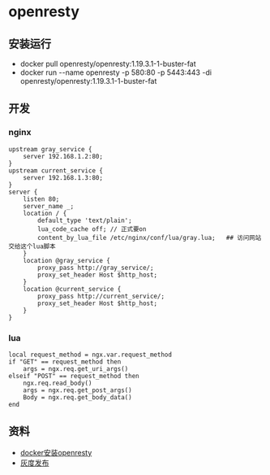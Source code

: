 # openresty
## 安装运行
* docker pull openresty/openresty:1.19.3.1-1-buster-fat
* docker run --name openresty -p 580:80 -p 5443:443 -di openresty/openresty:1.19.3.1-1-buster-fat

## 开发
### nginx
```
upstream gray_service {
    server 192.168.1.2:80;
}
upstream current_service {
    server 192.168.1.3:80;
}
server {
    listen 80;
    server_name _;
    location / {
        default_type 'text/plain';
        lua_code_cache off; // 正式要on
        content_by_lua_file /etc/nginx/conf/lua/gray.lua;   ## 访问网站交给这个lua脚本
    }
    location @gray_service {
        proxy_pass http://gray_service/;
        proxy_set_header Host $http_host;
    }
    location @current_service {
        proxy_pass http://current_service/;
        proxy_set_header Host $http_host;
    }
}
```

### lua
```
local request_method = ngx.var.request_method
if "GET" == request_method then
    args = ngx.req.get_uri_args()
elseif "POST" == request_method then
    ngx.req.read_body()
    args = ngx.req.get_post_args()
    Body = ngx.req.get_body_data()
end
```

## 资料
* [docker安装openresty](https://blog.csdn.net/qq_42236935/article/details/106905970)
* [灰度发布](https://www.jianshu.com/p/bd43db39c5a3)
